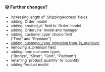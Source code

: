 #### 😥 Further changes?

<small>
<ul>
  <li class="fragment">
    increasing length of `ShippingAddress` fields
  </li>
  <li class="fragment">
    adding `Order` model
  </li>
  <li class="fragment">
    adding `created_at` field to `Order` model
  </li>
  <li class="fragment">
    adding `OrderLine` model and manager
  </li>
  <!-- <li class="fragment">
    changing related name to customer user field
  </li> -->
  <li class="fragment">
    adding `customer_type` choice field<br>
    ("Free" and "Premium")
  </li>
  <li class="fragment">
    <u>adding `customer_type` migration from `is_premium`</u>
  </li>
  <li class="fragment">
    removing is_premium field
  </li>
  <li class="fragment">
    adding more customer types<br>
    ("Bronze", "Silver", "Gold", "Platinum")
  </li>
  <li class="fragment">
    renaming `product_quantity` to `quantity`
  </li>
  <li class="fragment">
    adding Product model
  </li>
</ul>
</small>

<aside class="notes">
</aside>
